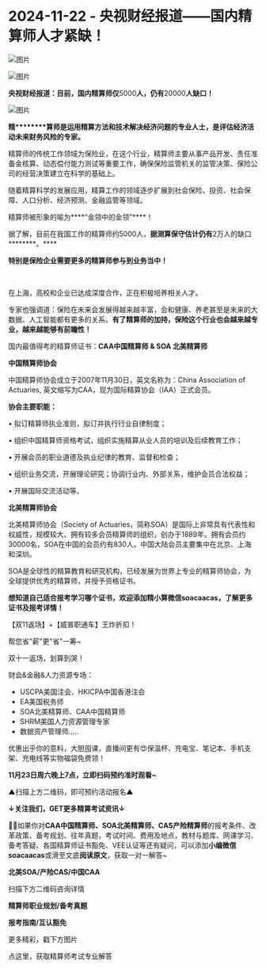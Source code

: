 # 2024-11-22 - 央视财经报道——国内精算师人才紧缺！

![图片](https://mmbiz.qpic.cn/mmbiz_jpg/mK3FpI9af4kg4PH3You8v1p2s4zAl35ZxNnxg0MdNmVTvH2IJcatox7FnBcNAnYE4JN8ZPBDeK1yLvRwqaptmA/640?wx_fmt=other&wxfrom=5&wx_lazy=1&wx_co=1&tp=webp)

![图片](https://mmbiz.qpic.cn/sz_mmbiz_gif/mK3FpI9af4nSfVwvozd64cQ7rcicg9NY7aDpmlQHeubb1vZMYf0AYBKd0R4BYEutuL8zyMe4NKXjT1d6SMzlM4g/640?wx_fmt=gif&from=appmsg&wxfrom=5&wx_lazy=1&wx_co=1&tp=webp)

****央视财经报道：目前，国内精算师仅****5000****人，仍有****20000****人缺口！****

![图片](https://mmbiz.qpic.cn/sz_mmbiz_png/mK3FpI9af4klfA8pSw6qmCWxgjdm8WO4Z0q224BeM5MvgWvGRzrXribz34XAHAEuoj5FnbWeXXvPll3ib7KH43kw/640?wx_fmt=png&from=appmsg&tp=webp&wxfrom=5&wx_lazy=1)

****精********算师是运用精算方法和技术解决经济问题的专业人士，是评估经济活动未来财务风险的专家。****

精算师的传统工作领域为保险业，在这个行业，精算师主要从事产品开发、责任准备金核算、动态偿付能力测试等重要工作，确保保险监管机关的监管决策、保险公司的经营决策建立在科学的基础上。

随着精算科学的发展应用，精算工作的领域逐步扩展到社会保险、投资、社会保障、人口分析、经济预测、金融监管等领域。

精算师被形象的喻为****“金领中的金领”****！

据了解，目前在我国工作的精算师约5000人，****据测算********保守估计********仍有****2万人的缺口********。****

****特别是********保险企业需要更多的精算师参与到业务当中********！****

 

在上海，高校和企业已达成深度合作，正在积极培养相关人才。

专家也强调道：保险在未来会发展得越来越丰富，会和健康、养老甚至是未来的大数据、人工智能都有更多的关系。****有了精算师的加持，保险这个行业也会越来越专业，越来越能够有前瞻性！****

国内最值得考的精算师证书：**CAA中国精算师 & SOA 北美精算师**


**中国精算师协会**

中国精算师协会成立于2007年11月30日，英文名称为：China Association of Actuaries, 英文缩写为CAA，现为国际精算协会（IAA）正式会员。

**协会主要职能：**

• 拟订精算师执业准则，拟订并执行行业自律制度；

• 组织中国精算师资格考试，组织实施精算从业人员的培训及后续教育工作；

• 开展会员的职业道德及执业纪律的教育、监督和检查；

• 组织业务交流，开展理论研究；协调行业内、外部关系，维护会员合法权益；

• 开展国际交流活动等。

**北美精算师协会**

北美精算师协会（Society of Actuaries，简称SOA）是国际上非常具有代表性和权威性，规模较大、拥有较多会员精算师的组织，创办于1889年。拥有会员约30000名，SOA在中国的会员约有830人。中国大陆会员主要集中在北京、上海和深圳。

SOA是全球性的精算教育和研究机构，已经发展为世界上专业的精算师协会，为全球提供优秀的精算师，并授予资格证书。

**想知道自己适合报考学习哪个证书，欢迎添加精小算微信****soacaacas****，了解更多证书及报考详情！**


【双11返场】+【威普职通车】王炸折扣！

帮您省"薪"更"省"一筹~

双十一返场，划算到哭！

财会&金融&人力资源专场：

* USCPA美国注会、HKICPA中国香港注会
* EA美国税务师
* SOA北美精算师、CAA中国精算师
* SHRM美国人力资源管理专家
* 数据资产管理师.....

优惠出乎你的意料，大胆囤课，直播间更有😍保温杯、充电宝、笔记本、手机支架、充电线等实物福袋免费领！

**11月23日周六晚上7点，立即扫码预约准时观看~**


▲扫描上方二维码，即可预约活动报名▲

**↓关注我们，GET更多精算考试资讯↓**

**💁‍♀️**如果你对**CAA中国精算师、SOA北美精算师、CAS产险精算师**的报考条件、改革政策、备考规划、往年真题，考试时间、费用及地点，教材与题库、网课学习、备考答疑、各国精算师证书豁免、VEE认证等还有疑问，可以添加**小编微信soacaacas**或滑至文底**阅读原文**，获取一对一解答~

**北美SOA/产险CAS/中国CAA**

扫描下方二维码咨询详情


**精算师职业规划/备考真题**

**报考指南/互认豁免**

更多精彩，戳下方图片


[](http://mp.weixin.qq.com/s?__biz=Mzg5ODgxNDE0NQ==&mid=2247499489&idx=1&sn=28bc71f9486a17b4e2a1e8576252b8af&chksm=c05e674ff729ee59dc54a8f5e5fdeacd3fa24632cb9fea93f694e23708dddce948576251acd3&scene=21#wechat_redirect)

[](http://mp.weixin.qq.com/s?__biz=Mzg5ODgxNDE0NQ==&mid=2247498943&idx=1&sn=5bce19bec0ad4273adf76176e0f511af&chksm=c05e6511f729ec074f2cfb8bf9ce06b7a2eb71bbbc70450c89e265774c37dfc5db1c6534d7bb&scene=21#wechat_redirect)

[](http://mp.weixin.qq.com/s?__biz=Mzg5ODgxNDE0NQ==&mid=2247499760&idx=1&sn=16dd1f8015b2fdf0d3f5c47ddf2fcace&chksm=c05e665ef729ef4854ae8257ec868b9532dcfb6820e0234ab54e19cc8c68e8eb7ecffbcb5525&scene=21#wechat_redirect)

[](http://mp.weixin.qq.com/s?__biz=Mzg5ODgxNDE0NQ==&mid=2247498518&idx=1&sn=bad02502a37ffc8531b5fd7f7cf952fe&chksm=c05e62b8f729ebaef2b92ff18af0a0407edb1421c3392c037361ad4a0ddda6c44bfea8e77254&scene=21#wechat_redirect)




点这里，获取精算师考试专业解答